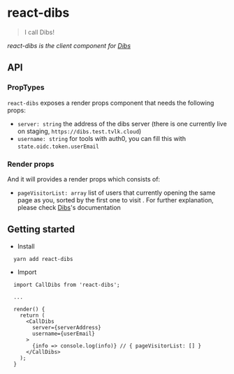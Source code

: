 # react-dibs

> I call Dibs!

*react-dibs is the client component for [Dibs](https://github.com/traveloka/dibs)*

## API

### PropTypes
`react-dibs` exposes a render props component that needs the following props:
* `server: string` the address of the dibs server (there is one currently live on staging, `https://dibs.test.tvlk.cloud`)
* `username: string` for tools with auth0, you can fill this with `state.oidc.token.userEmail`

### Render props
And it will provides a render props which consists of:
* `pageVisitorList: array` list of users that currently opening the same page as you, sorted by the first one to visit . For further explanation, please check [Dibs](https://github.com/traveloka/dibs)'s documentation

## Getting started

* Install
```
  yarn add react-dibs

```
* Import
```
  import CallDibs from 'react-dibs';

  ...

  render() {
    return (
      <CallDibs
        server={serverAddress}
        username={userEmail}
      >
        {info => console.log(info)} // { pageVisitorList: [] }
      </CallDibs>
    );
  }
```
